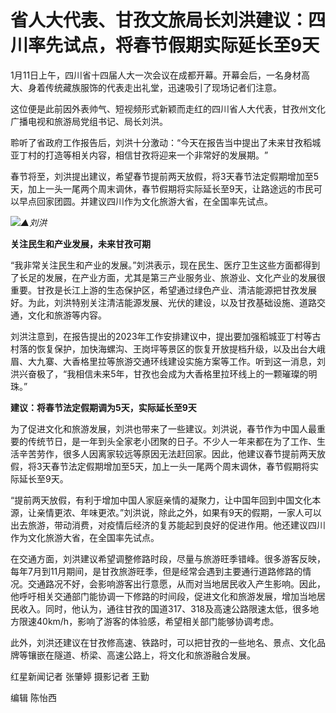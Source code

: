 # 省人大代表、甘孜文旅局长刘洪建议：四川率先试点，将春节假期实际延长至9天

1月11日上午，四川省十四届人大一次会议在成都开幕。开幕会后，一名身材高大、身着传统藏族服饰的代表走出礼堂，迅速吸引了现场记者们注意。

这位便是此前因外表帅气、短视频形式新颖而走红的四川省人大代表，甘孜州文化广播电视和旅游局党组书记、局长刘洪。

聆听了省政府工作报告后，刘洪十分激动：“今天在报告当中提出了未来甘孜稻城亚丁村的打造等相关内容，相信甘孜将迎来一个非常好的发展期。‍‍”

春节将至，刘洪提出建议，希望春节提前两天放假，将3天春节法定假期增加至5天，加上一头一尾两个周末调休，春节假期将实际延长至9天，让路途远的市民可以早点回家团圆。并建议四川作为文化旅游大省，在全国率先试点。

![](https://inews.gtimg.com/news_bt/O93vo8P3IwKb8pEkELYKYh3855FFxBEqg5gq80r6qDOIQAA/1000)_▲刘洪_

**关注民生和产业发展，未来甘孜可期**

“我非常关注民生和产业的发展。”刘洪表示，现在民生、医疗卫生这些方面都得到了长足的发展，在产业方面，尤其是第三产业服务业、旅游业、文化产业的发展‍‍很重要。甘孜是长江上游的生态保护区，希望通过绿色产业、清洁能源把甘孜发展好。为此，刘洪特别关注清洁能源发展、光伏的建设，以及甘孜基础设施、道路交通，文化和旅游等内容。

刘洪注意到，在报告提出的2023年工作安排建议中，提出要加强稻城亚丁村等古村落的恢复保护，加快海螺沟、王岗坪等景区的恢复开放提档升级，以及出台大峨眉、大九寨、大香格里拉等旅游交通环线建设实施方案等工作。听到这一消息，刘洪兴奋极了，“我相信未来5年，甘孜也会成为大香格里拉环线上的一颗璀璨的明珠。”

**建议：将春节法定假期调为5天，实际延长至9天**

为了促进文化和旅游发展，刘洪也带来了一些建议。刘洪说，春节作为中国人最重要的传统节日，是一年到头全家老小团聚的日子。不少人一年来都在为了工作、生活辛苦劳作，很多人因离家较远等原因无法赶回家。因此，他建议春节提前两天放假，将3天春节法定假期增加至5天，加上一头一尾两个周末调休，春节假期将实际延长至9天。

“提前两天放假，有利于增加中国人家庭亲情的凝聚力，让中国年回到中国文化本源，让亲情更浓、年味更浓。”刘洪说，除此之外，如果有9天的假期，一家人可以出去旅游，带动消费，对疫情后经济的复苏能起到良好的促进作用。他还建议四川作为文化旅游大省，在全国率先试点。

在交通方面，刘洪建议希望调整修路时段，尽量与旅游旺季错峰。很多游客反映，每年7月到11月期间，是甘孜旅游旺季，但是经常会遇到主要通行道路修路的情况。交通路况不好，会影响游客出行意愿，从而对当地居民收入产生影响。因此，他呼吁相关交通部门能协调一下修路的时间段，促进文化和旅游发展，增加当地居民收入。同时，他认为，通往甘孜的国道317、318及高速公路限速太低，很多地方限速40km/h，影响了游客的体验感，希望相关部门能够协调考虑。

此外，‍刘洪还建议在甘孜修高速、铁路时，可以把甘孜的一些地名、景点、文化品牌等镶嵌在隧道、桥梁、高速公路上，将文化和旅游融合发展。

红星新闻记者 张肇婷 摄影记者 王勤

编辑 陈怡西

